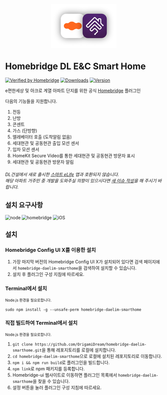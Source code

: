 <p align="center">
  <img alt="logo" src="https://github.com/OrigamiDream/homebridge-daelim-smarthome/blob/master/branding/smarthome+homebridge.png?raw=true" height="140px">
</p>

# Homebridge DL E&C Smart Home

[![Verified by Homebridge](https://badgen.net/badge/homebridge/verified/purple)](https://github.com/homebridge/homebridge/wiki/Verified-Plugins)
[![Downloads](https://img.shields.io/npm/dt/homebridge-daelim-smarthome.svg?color=critical)](https://www.npmjs.com/package/homebridge-daelim-smarthome)
[![Version](https://img.shields.io/npm/v/homebridge-daelim-smarthome)](https://www.npmjs.com/package/homebridge-daelim-smarthome)

e편한세상 및 아크로 계열 아파트 단지를 위한 공식 [Homebridge](https://github.com/homebridge/homebridge) 플러그인

다음의 기능들을 지원합니다.
1. 전등
2. 난방
3. 콘센트
4. 가스 (단방향)
5. 엘레베이터 호출 (도착알림 없음)
6. 세대현관 및 공동현관 출입 모션 센서
7. 입차 모션 센서
8. HomeKit Secure Video를 통한 세대현관 및 공동현관 방문자 표시
9. 세대현관 및 공동현관 방문자 알림

###### DL건설에서 새로 출시한 [스마트 eLife](https://apps.apple.com/kr/app/%EC%8A%A4%EB%A7%88%ED%8A%B8-elife/id1551248421) 앱과 호환되지 않습니다.<br>해당 아파트 거주민 중 개발을 도와주실 의향이 있으시다면 [새 이슈 작성](https://github.com/OrigamiDream/homebridge-daelim-smarthome/issues/new)을 해 주시기 바랍니다.


## 설치 요구사항

<img alt="node" src="https://img.shields.io/badge/node-%3E%3D14.15-brightgreen"> <img alt="homebridge" src="https://img.shields.io/badge/homebridge-%3E%3D1.5.1-brightgreen"> <img alt="iOS" src="https://img.shields.io/badge/iOS-%3E%3D12.0.0-brightgreen">

## 설치

### Homebridge Config UI X를 이용한 설치

1. 가장 마지막 버전의 Homebridge Config UI X가 설치되어 있다면 검색 페이지에서 `homebridge-daelim-smarthome`을 검색하여 설치할 수 있습니다.
2. 설치 후 플러그인 구성 지침에 따르세요.

### Terminal에서 설치

<small>Node.js 환경을 필요로합니다.</small>

```
sudo npm install -g --unsafe-perm homebridge-daelim-smarthome
```

### 직접 빌드하여 Terminal에서 설치

<small>Node.js 환경을 필요로합니다.</small>

1. `git clone https://github.com/OrigamiDream/homebridge-daelim-smarthome.git`을 통해 레포지토리를 로컬에 설치합니다.
2. `cd homebridge-daelim-smarthome`으로 로컬에 설치된 레포지토리로 이동합니다.
3. `npm i && npm run build`로 플러그인을 빌드합니다.
4. `npm link`로 npm 패키지를 등록합니다.
5. Homebridge-ui 웹사이트로 이동하면 플러그인 목록에서 `homebridge-daelim-smarthome`을 찾을 수 있습니다.
6. 설정 버튼을 눌러 플러그인 구성 지침에 따르세요.
